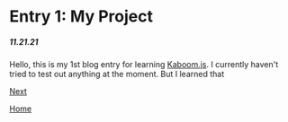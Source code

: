 # Entry 1: My Project
##### 11.21.21

Hello, this is my 1st blog entry for learning [Kaboom.js](https://kaboomjs.com). I currently haven't tried to test out anything at the moment. But I learned that 

[Next](entry02.md)

[Home](../README.md)
